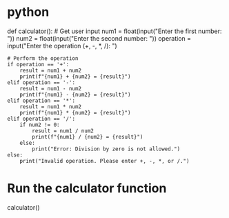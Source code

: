 # python
def calculator():
    # Get user input
    num1 = float(input("Enter the first number: "))
    num2 = float(input("Enter the second number: "))
    operation = input("Enter the operation (+, -, *, /): ")

    # Perform the operation
    if operation == '+':
        result = num1 + num2
        print(f"{num1} + {num2} = {result}")
    elif operation == '-':
        result = num1 - num2
        print(f"{num1} - {num2} = {result}")
    elif operation == '*':
        result = num1 * num2
        print(f"{num1} * {num2} = {result}")
    elif operation == '/':
        if num2 != 0:
            result = num1 / num2
            print(f"{num1} / {num2} = {result}")
        else:
            print("Error: Division by zero is not allowed.")
    else:
        print("Invalid operation. Please enter +, -, *, or /.")

# Run the calculator function
calculator()
